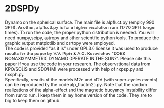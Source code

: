 # 2DSPDy
Dynamo on the spherical surface. The main file is alpfluct.py (employ 990 SPH). Another, alpfluctl.py is for a higher resolution runs (1770 SPH, longer times). 
To run the code, the proper python distribution is needed. You will need numpy,scipy,
astropy and other scientific python tools. To produce the graphic output matplotlib and cartopy were employed.   
The code is provided "as it is" under GPL3.0 license it was used to produce results for the paper 
by V.V. Pipin & A.G. Kosovichev "DOES NONAXISYMMETRIC DYNAMO OPERATE IN THE SUN?". 
Please cite this paper if you use the code in your research. The observational data from KPO/SOLIS and SDO/HMI were processed with help of  nxpsp.py and nxsph.py.  
Specifically, results of the models M2c and M2d (with super-cycles events) can be reproduced by the code alp_fluctm2c.py. Note that the random realizations of the alpha-effect and the magnetic buoyancy instability differ from run to run. I keep them in my home version of the code. They are to big to keep them on github. 
